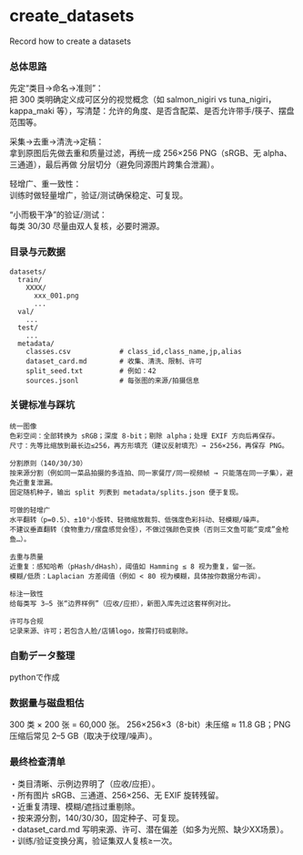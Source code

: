 # create_datasets
Record how to create a datasets

### 总体思路
先定“类目→命名→准则”：  
把 300 类明确定义成可区分的视觉概念（如 salmon_nigiri vs tuna_nigiri，kappa_maki 等），写清楚：允许的角度、是否含配菜、是否允许带手/筷子、摆盘范围等。  

采集→去重→清洗→定稿：  
拿到原图后先做去重和质量过滤，再统一成 256×256 PNG（sRGB、无 alpha、三通道），最后再做 分层切分（避免同源图片跨集合泄漏）。  

轻增广、重一致性：  
训练时做轻量增广，验证/测试确保稳定、可复现。  

“小而极干净”的验证/测试：  
每类 30/30 尽量由双人复核，必要时溯源。  

### 目录与元数据  
```
datasets/
  train/
    XXXX/
      xxx_001.png
      ...
  val/
    ...
  test/
    ...
  metadata/
    classes.csv            # class_id,class_name,jp,alias
    dataset_card.md        # 收集、清洗、限制、许可
    split_seed.txt         # 例如：42
    sources.jsonl          # 每张图的来源/拍摄信息
```

### 关键标准与踩坑  
```
统一图像
色彩空间：全部转换为 sRGB；深度 8-bit；剔除 alpha；处理 EXIF 方向后再保存。
尺寸：先等比缩放到最长边≤256，再方形填充（建议反射填充）→ 256×256，再保存 PNG。

分割原则（140/30/30）
按来源分割（例如同一菜品拍摄的多连拍、同一家餐厅/同一视频帧 → 只能落在同一子集），避免近重复泄漏。
固定随机种子，输出 split 列表到 metadata/splits.json 便于复现。

可做的轻增广  
水平翻转（p=0.5）、±10°小旋转、轻微缩放裁剪、低强度色彩抖动、轻模糊/噪声。
不建议垂直翻转（食物重力/摆盘感觉会怪），不做过强颜色变换（否则三文鱼可能“变成”金枪鱼…）。

去重与质量
近重复：感知哈希（pHash/dHash），阈值如 Hamming ≤ 8 视为重复，留一张。
模糊/低质：Laplacian 方差阈值（例如 < 80 视为模糊，具体按你数据分布调）。

标注一致性
给每类写 3–5 张“边界样例”（应收/应拒），新图入库先过这套样例对比。

许可与合规
记录来源、许可；若包含人脸/店铺logo，按需打码或剔除。
```

### 自動データ整理  
pythonで作成  

### 数据量与磁盘粗估  
300 类 × 200 张 = 60,000 张。
256×256×3（8-bit）未压缩 ≈ 11.8 GB；PNG 压缩后常见 2–5 GB（取决于纹理/噪声）。

### 最终检查清单 
 ・类目清晰、示例边界明了（应收/应拒）。  
 ・所有图片 sRGB、三通道、256×256、无 EXIF 旋转残留。  
 ・近重复清理、模糊/遮挡过重剔除。  
 ・按来源分割，140/30/30，固定种子、可复现。  
 ・dataset_card.md 写明来源、许可、潜在偏差（如多为光照、缺少XX场景）。  
 ・训练/验证变换分离，验证集双人复核≥一次。  
